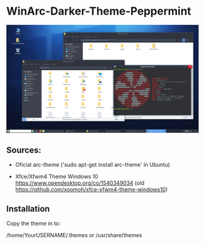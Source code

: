 # WinArc-Darker-Theme-Peppermint
![Theme Appareance](https://github.com/jernesten/WinArc-Darker-Theme-Peppermint/blob/master/capArcDker.png "Theme Appareance")

## Sources:

- Oficial arc-theme
  ('sudo apt-get install arc-theme' in Ubuntu)

- Xfce/Xfwm4 Theme Windows 10
  https://www.opendesktop.org/co/1540349034
  (old https://github.com/xoomoh/xfce-xfwm4-theme-windows10)

## Installation

Copy the theme in to:

/home/YourUSERNAME/.themes
or
/usr/share/themes
